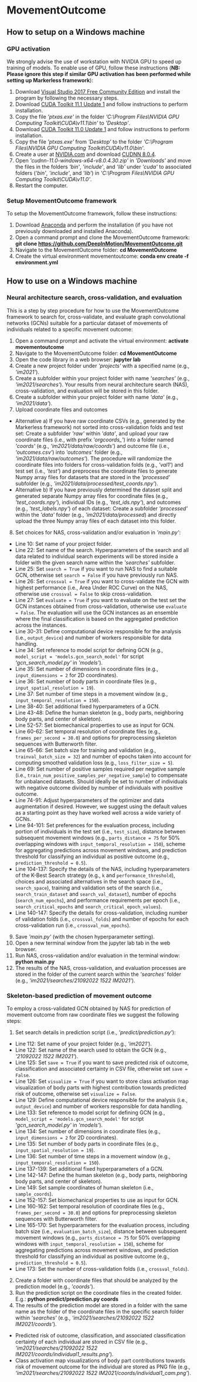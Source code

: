 # MovementOutcome

## How to setup on a Windows machine

### GPU activation

We strongly advise the use of workstation with NVIDIA GPU to speed up training of models. To enable use of GPU, follow these instructions (**NB: Please ignore this step if similar GPU activation has been performed while setting up Markerless framework**):
1. Download [Visual Studio 2017 Free Community Edition](https://www.techspot.com/downloads/downloadnow/6278/?evp=ec1cdb914a1b435daaf013a4a084b093&file=7630) and install the program by following the necessary steps.
2. Download [CUDA Toolkit 11.1 Update 1](https://developer.nvidia.com/cuda-11.1.1-download-archive?target_os=Windows&target_arch=x86_64&target_version=10&target_type=exelocal) and follow instructions to perform installation.
3. Copy the file *'ptxas.exe'* in the folder *'C:\Program Files\NVIDIA GPU Computing Toolkit\CUDA\v11.1\bin\'* to *'Desktop'*.
4. Download [CUDA Toolkit 11.0 Update 1](https://developer.nvidia.com/cuda-11.0-update1-download-archive?target_os=Windows&target_arch=x86_64&target_version=10&target_type=exelocal) and follow instructions to perform installation.
5. Copy the file *'ptxas.exe'* from *'Desktop'* to the folder *'C:\Program Files\NVIDIA GPU Computing Toolkit\CUDA\v11.0\bin\'*.
6. Create a user at [NVIDIA.com](https://developer.nvidia.com/login) and download [CUDNN 8.0.4](https://developer.nvidia.com/compute/machine-learning/cudnn/secure/8.0.4/11.0_20200923/cudnn-11.0-windows-x64-v8.0.4.30.zip).
7. Open *'cudnn-11.0-windows-x64-v8.0.4.30.zip'* in *'Downloads'* and move the files in the folders *'bin'*, *'include'*, and *'lib'* under *'cuda'* to associated folders (*'bin'*, *'include'*, and *'lib'*) in *'C:\Program Files\NVIDIA GPU Computing Toolkit\CUDA\v11.0\'*.
8. Restart the computer.

### Setup MovementOutcome framework

To setup the MovementOutcome framework, follow these instructions:
1. Download [Anaconda](https://docs.anaconda.com/anaconda/install/windows/) and perform the installation (if you have not previously downloaded and installed Anaconda).
2. Open a command prompt and clone the MovementOutcome framework: **git clone https://github.com/DeepInMotion/MovementOutcome.git**
3. Navigate to the MovementOutcome folder: **cd MovementOutcome**
4. Create the virtual environment movementoutcome: **conda env create -f environment.yml**

## How to use on a Windows machine

### Neural architecture search, cross-validation, and evaluation

This is a step by step procedure for how to use the MovementOutcome framework to search for, cross-validate, and evaluate graph convolutional networks (GCNs) suitable for a particular dataset of movements of individuals related to a specific movement outcome: 
1. Open a command prompt and activate the virtual environment: **activate movementoutcome**
2. Navigate to the MovementOutcome folder: **cd MovementOutcome**
3. Open the code library in a web browser: **jupyter lab**
4. Create a new project folder under *'projects'* with a specified name (e.g., *'im2021'*).
5. Create a subfolder within your project folder with name *'searches'* (e.g., *'im2021/searches'*). Your results from neural architecture search (NAS), cross-validation, and evaluation will be stored in this folder.
6. Create a subfolder within your project folder with name *'data'* (e.g., *'im2021/data'*).
7. Upload coordinate files and outcomes
- Alternative a) If you have raw coordinate CSVs (e.g., generated by the Markerless framework) not sorted into cross-validation folds and test set: Create a subfolder *'raw'* within *'data'*, and upload your raw coordinate files (i.e., with prefix *'orgcoords_'*) into a folder named *'coords'* (e.g., *'im2021/data/raw/coords'*) and outcome file (i.e., *'outcomes.csv'*) into *'outcomes'* folder (e.g., *'im2021/data/raw/outcomes'*). The procedure will randomize the coordinate files into folders for cross-validation folds (e.g., *'val1'*) and test set (i.e., *'test'*) and preprocess the coordinate files to generate Numpy array files for datasets that are stored in the *'processed'* subfolder (e.g., *'im2021/data/processed/test_coords.npy'*).
- Alternative b) If you have previously determined the dataset split and generated separate Numpy array files for coordinate files (e.g., *'test_coords.npy'*), individual IDs (e.g., *'test_ids.npy'*), and outcomes (e.g., *'test_labels.npy'*) of each dataset: Create a subfolder *'processed'* within the *'data'* folder (e.g., *'im2021/data/processed*) and directly upload the three Numpy array files of each dataset into this folder. 
8. Set choices for NAS, cross-validation and/or evaluation in *'main.py'*:
- Line 10: Set name of your project folder.
- Line 22: Set name of the search. Hyperparameters of the search and all data related to individual search experiments will be stored inside a folder with the given search name within the *'searches'* subfolder.
- Line 25: Set `search = True` if you want to run NAS to find a suitable GCN, otherwise set `search = False` if you have previously run NAS. 
- Line 26: Set `crossval = True` if you want to cross-validate the GCN with highest performance (i.e., Area Under ROC Curve) on the NAS, otherwise use `crossval = False` to skip cross-validation. 
- Line 27: Set `evaluate = True` if you want to evaluate on the test set the GCN instances obtained from cross-validation, otherwise use `evaluate = False`. The evaluation will use the GCN instances as an ensemble where the final classification is based on the aggregated prediction across the instances.
- Line 30-31: Define computational device responsible for the analysis (i.e., `output_device`) and number of workers responsible for data handling. 
- Line 34: Set reference to model script for defining GCN (e.g., `model_script = 'models.gcn_search_model'` for script *'gcn_search_model.py'* in *'models'*).
- Line 35: Set number of dimensions in coordinate files (e.g., `input_dimensions = 2` for 2D coordinates).
- Line 36: Set number of body parts in coordinate files (e.g., `input_spatial_resolution = 19`).
- Line 37: Set number of time steps in a movement window (e.g., `input_temporal_resolution = 150`).
- Line 38-40: Set additional fixed hyperparameters of a GCN.
- Line 43-48: Define the human skeleton (e.g., body parts, neighboring body parts, and center of skeleton).
- Line 52-57: Set biomechanical properties to use as input for GCN.
- Line 60-62: Set temporal resolution of coordinate files (e.g., `frames_per_second = 30.0`) and options for preprocessing skeleton sequences with Butterworth filter.
- Line 65-66: Set batch size for training and validation (e.g., `trainval_batch_size = 32`) and number of epochs taken into account for computing smoothed validation loss (e.g., `loss_filter_size = 5`).
- Line 69: Set number of positive samples required per negative sample (i.e., `train_num_positive_samples_per_negative_sample`) to compensate for unbalanced datasets. Should ideally be set to number of individuals with negative outcome divided by number of individuals with positive outcome.
- Line 74-91: Adjust hyperparameters of the optimizer and data augmentation if desired. However, we suggest using the default values as a starting point as they have worked well across a wide variety of GCNs.
- Line 94-101: Set preferences for the evaluation process, including portion of individuals in the test set (i.e., `test_size`), distance between subsequent movement windows (e.g., `parts_distance = 75` for 50% overlapping windows with `input_temporal_resolution = 150`), scheme for aggregating predictions across movement windows, and prediction threshold for classifying an individual as positive outcome (e.g., `prediction_threshold = 0.5`).  
- Line 104-137: Specify the details of the NAS, including hyperparameters of the K-Best Search strategy (e.g., `k` and `performance_threshold`), choices and associated alternatives in the search space (i.e., `search_space`), training and validation sets of the search (i.e., `search_train_dataset` and `search_val_dataset`), number of epochs (`search_num_epochs`), and performance requirements per epoch (i.e., `search_critical_epochs` and `search_critical_epoch_values`).
- Line 140-147: Specify the details for cross-validation, including number of validation folds (i.e., `crossval_folds`) and number of epochs for each cross-validation run (i.e., `crossval_num_epochs`).    
9. Save *'main.py'* (with the chosen hyperparameter setting).
10. Open a new terminal window from the jupyter lab tab in the web browser.
11. Run NAS, cross-validation and/or evaluation in the terminal window: **python main.py**
12. The results of the NAS, cross-validation, and evaluation processes are stored in the folder of the current search within the *'searches'* folder (e.g., *'im2021/searches/21092022 1522 IM2021'*).

### Skeleton-based prediction of movement outcome

To employ a cross-validated GCN obtained by NAS for prediction of movement outcome from raw coordinate files we suggest the following steps:
1. Set search details in prediction script (i.e., *'predict/prediction.py'*):
- Line 112: Set name of your project folder (e.g., *'im2021'*).
- Line 122: Set name of the search used to obtain the GCN (e.g., *'21092022 1522 IM2021'*).
- Line 125: Set `save = True` if you want to save predicted risk of outcome, classification and associated certainty in CSV file, otherwise set `save = False`.
- Line 126: Set `visualize = True` if you want to store class activation map visualization of body parts with highest contribution towards predicted risk of outcome, otherwise set `visualize = False`.
- Line 129: Define computational device responsible for the analysis (i.e., `output_device`) and number of workers responsible for data handling. 
- Line 133: Set reference to model script for defining GCN (e.g., `model_script = 'models.gcn_search_model'` for script *'gcn_search_model.py'* in *'models'*).
- Line 134: Set number of dimensions in coordinate files (e.g., `input_dimensions = 2` for 2D coordinates).
- Line 135: Set number of body parts in coordinate files (e.g., `input_spatial_resolution = 19`).
- Line 136: Set number of time steps in a movement window (e.g., `input_temporal_resolution = 150`).
- Line 137-139: Set additional fixed hyperparameters of a GCN.
- Line 142-147: Define the human skeleton (e.g., body parts, neighboring body parts, and center of skeleton).
- Line 149: Set sample coordinates of human skeleton (i.e., `sample_coords`).
- Line 152-157: Set biomechanical properties to use as input for GCN.
- Line 160-162: Set temporal resolution of coordinate files (e.g., `frames_per_second = 30.0`) and options for preprocessing skeleton sequences with Butterworth filter.
- Line 165-170: Set hyperparameters for the evaluation process, including batch size (i.e., `evaluation_batch_size`), distance between subsequent movement windows (e.g., `parts_distance = 75` for 50% overlapping windows with `input_temporal_resolution = 150`), scheme for aggregating predictions across movement windows, and prediction threshold for classifying an individual as positive outcome (e.g., `prediction_threshold = 0.5`).
- Line 173: Set the number of cross-validation folds (i.e., `crossval_folds`).
2. Create a folder with coordinate files that should be analyzed by the prediction model (e.g., *'coords'*).
4. Run the prediction script on the coordinate files in the created folder. E.g.: **python predict/prediction.py coords**
5. The results of the prediction model are stored in a folder with the same name as the folder of the coordinate files in the specific search folder within *'searches'* (e.g., *'im2021/searches/21092022 1522 IM2021/coords'*).
- Predicted risk of outcome, classification, and associated classification certainty of each individual are stored in CSV file (e.g., *'im2021/searches/21092022 1522 IM2021/coords/individual1_results.png'*).
- Class activation map visualizations of body part contributions towards risk of movement outcome for the individual are stored as PNG file (e.g., *'im2021/searches/21092022 1522 IM2021/coords/individual1_cam.png'*).